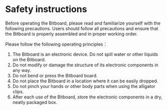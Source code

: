 ﻿# Safety instructions

Before operating the Bitboard, please read and familiarize yourself with the following precautions. Users should follow all precautions and ensure that the Bitboard is properly assembled and in proper working order.

Please follow the following operating principles：

1. The Bitboard is an electronic device. Do not spill water or other liquids on the Bitboard.
2. Do not modify or damage the structure of its electronic components in any way.
3. Do not bend or press the Bitboard board.
4. Do not place the Bitboard in a location where it can be easily dropped.
5. Do not pinch your hands or other body parts when using the alligator clips.
6. After each use of the Bitboard, store the electronic components in a dry, neatly packaged box.
